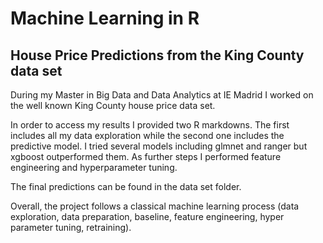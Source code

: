 # Machine Learning in R
## House Price Predictions from the King County data set

During my Master in Big Data and Data Analytics at IE Madrid I worked on the well known King County house price data set.

In order to access my results I provided two R markdowns. The first includes all my data exploration while the second one includes the predictive model. I tried several models including glmnet and ranger but xgboost outperformed them. As further steps I performed feature engineering and hyperparameter tuning.

The final predictions can be found in the data set folder.

Overall, the project follows a classical machine learning process (data exploration, data preparation, baseline, feature engineering, hyper parameter tuning, retraining).
